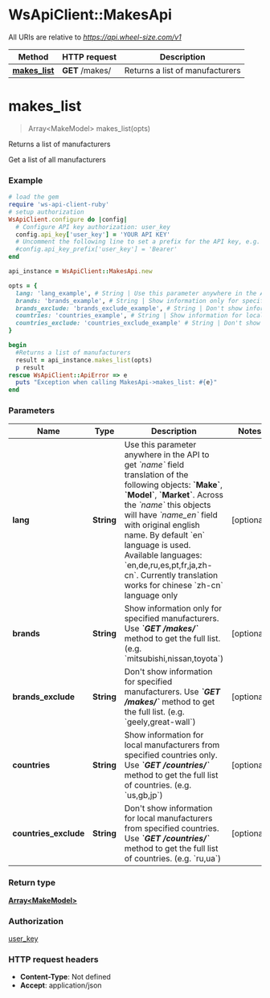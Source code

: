 # WsApiClient::MakesApi

All URIs are relative to *https://api.wheel-size.com/v1*

Method | HTTP request | Description
------------- | ------------- | -------------
[**makes_list**](MakesApi.md#makes_list) | **GET** /makes/ | Returns a list of manufacturers


# **makes_list**
> Array&lt;MakeModel&gt; makes_list(opts)

Returns a list of manufacturers

Get a list of all manufacturers

### Example
```ruby
# load the gem
require 'ws-api-client-ruby'
# setup authorization
WsApiClient.configure do |config|
  # Configure API key authorization: user_key
  config.api_key['user_key'] = 'YOUR API KEY'
  # Uncomment the following line to set a prefix for the API key, e.g. 'Bearer' (defaults to nil)
  #config.api_key_prefix['user_key'] = 'Bearer'
end

api_instance = WsApiClient::MakesApi.new

opts = { 
  lang: 'lang_example', # String | Use this parameter anywhere in the API to get *`name`* field translation of the following objects: **`Make`**, **`Model`**, **`Market`**. Across the *`name`* this objects will have *`name_en`* field with original english name. By default `en` language is used.  Available languages: `en,de,ru,es,pt,fr,ja,zh-cn`. Currently translation works for chinese `zh-cn` language only
  brands: 'brands_example', # String | Show information only for specified manufacturers. Use _**`GET /makes/`**_ method to get the full list. (e.g. `mitsubishi,nissan,toyota`)
  brands_exclude: 'brands_exclude_example', # String | Don't show information for specified manufacturers. Use _**`GET /makes/`**_ method to get the full list. (e.g. `geely,great-wall`)
  countries: 'countries_example', # String | Show information for local manufacturers from specified countries only. Use _**`GET /countries/`**_ method to get the full list of countries. (e.g. `us,gb,jp`)
  countries_exclude: 'countries_exclude_example' # String | Don't show information for local manufacturers from specified countries. Use _**`GET /countries/`**_ method to get the full list of countries. (e.g. `ru,ua`)
}

begin
  #Returns a list of manufacturers
  result = api_instance.makes_list(opts)
  p result
rescue WsApiClient::ApiError => e
  puts "Exception when calling MakesApi->makes_list: #{e}"
end
```

### Parameters

Name | Type | Description  | Notes
------------- | ------------- | ------------- | -------------
 **lang** | **String**| Use this parameter anywhere in the API to get *&#x60;name&#x60;* field translation of the following objects: **&#x60;Make&#x60;**, **&#x60;Model&#x60;**, **&#x60;Market&#x60;**. Across the *&#x60;name&#x60;* this objects will have *&#x60;name_en&#x60;* field with original english name. By default &#x60;en&#x60; language is used.  Available languages: &#x60;en,de,ru,es,pt,fr,ja,zh-cn&#x60;. Currently translation works for chinese &#x60;zh-cn&#x60; language only | [optional] 
 **brands** | **String**| Show information only for specified manufacturers. Use _**&#x60;GET /makes/&#x60;**_ method to get the full list. (e.g. &#x60;mitsubishi,nissan,toyota&#x60;) | [optional] 
 **brands_exclude** | **String**| Don&#39;t show information for specified manufacturers. Use _**&#x60;GET /makes/&#x60;**_ method to get the full list. (e.g. &#x60;geely,great-wall&#x60;) | [optional] 
 **countries** | **String**| Show information for local manufacturers from specified countries only. Use _**&#x60;GET /countries/&#x60;**_ method to get the full list of countries. (e.g. &#x60;us,gb,jp&#x60;) | [optional] 
 **countries_exclude** | **String**| Don&#39;t show information for local manufacturers from specified countries. Use _**&#x60;GET /countries/&#x60;**_ method to get the full list of countries. (e.g. &#x60;ru,ua&#x60;) | [optional] 

### Return type

[**Array&lt;MakeModel&gt;**](MakeModel.md)

### Authorization

[user_key](../README.md#user_key)

### HTTP request headers

 - **Content-Type**: Not defined
 - **Accept**: application/json



